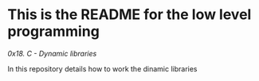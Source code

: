 # This is the README for the low level programming
_0x18. C - Dynamic libraries_

In this repository details how to work the dinamic libraries